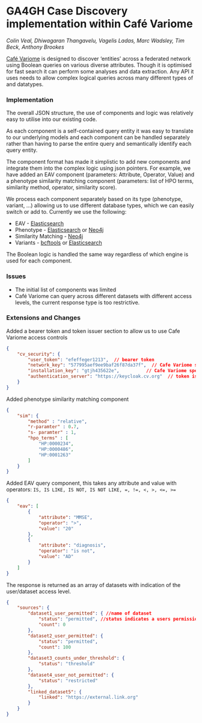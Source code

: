 # GA4GH Case Discovery implementation within Café Variome
_Colin Veal, Dhiwagaran Thangavelu, Vagelis Ladas, Marc Wadsley, Tim Beck, Anthony Brookes_

[Café Variome] is designed to discover ‘entities’ across a federated network using Boolean queries on various diverse attributes. Though it is optimised for fast search it can perform some analyses and data extraction. Any API it uses needs to allow complex logical queries across many different types of and datatypes.

### Implementation
The overall JSON structure, the use of components and logic was relatively easy to utilise into our existing code.

As each component is a self-contained query entity it was easy to translate to our underlying models and each component can be handled separately rather than having to parse the entire query and semantically identify each query entity. 

The component format has made it simplistic to add new components and integrate them into the complex logic using json pointers.  For example, we have added an EAV component (parameters: Attribute, Operator, Value) and a phenotype similarity matching component (parameters: list of HPO terms, similarity method, operator, similarity score).  

We process each component separately based on its type (phenotype, variant, …) allowing us to use different database types, which we can easily switch or add to.  Currently we use the following:

* EAV - [Elasticsearch]
* Phenotype - [Elasticsearch] or [Neo4j]
* Similarity Matching - [Neo4j]
* Variants - [bcftools] or [Elasticsearch]

The Boolean logic is handled the same way regardless of which engine is used for each component.

### Issues
- The initial list of components was limited
- Café Variome can query across different datasets with different access levels, the current response type is too restrictive.

### Extensions and Changes
Added a bearer token and token issuer section to allow us to use Cafe Variome access controls


```json
{
	"cv_security": {
		"user_token": "efeffeger1213",  // bearer token
		"network_key": "577995aef9ee9baf26f87da37f",  // Cafe Variome specific information
		"installation_key": "gtjh435622e",			// Cafe Variome specific information
		"authentication_server": "https://keycloak.cv.org"  // token issuer - whitelisted locally
	}
}
```

Added phenotype similarity matching component

```json
{
	"sim": {
		"method" : "relative",
		"r-paramter" : 0.7,
		"s- paramter" : 1,
		"hpo_terms" : [
			"HP:0000234",
			"HP:0000486",
			"HP:0001263"
		]
	}
}

```

Added EAV query component, this takes any attribute and value with operators: `IS, IS LIKE, IS NOT, IS NOT LIKE, =, !=, <, >, <=, >=`

```json
{
	"eav": [
		{
			"attribute": "MMSE",
			"operator": ">",
			"value": "20"
		},
		{
			"attribute": "diagnosis",
			"operator": "is not",
			"value": "AD"
		}
	]
}
```

The response is returned as an array of datasets with indication of the user/dataset access level. 

```json
{
	"sources": {
		"dataset1_user_permitted": { //name of dataset
			"status": "permitted", //status indicates a users permission level
			"count": 0
		},
		"dataset2_user_permitted": {
			"status": "permitted",
			"count": 100
		},
		"dataset3_counts_under_threshold": {
			"status": "threshold"
		},
		"dataset4_user_not_permitted": {
			"status": "restricted"
		},
		"linked_dataset5": {
			"linked": "https://external.link.org"
		}
	}
}
```




   [Elasticsearch]: <https://elastic.co>
   [Neo4j]: <https://neo4j.com>
   [bcftools]: <https://https://samtools.github.io/bcftools>
   [Café Variome]: <https://www.cafevariome.org>

